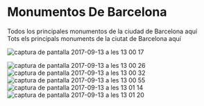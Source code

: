 <h1>Monumentos De Barcelona</h1>
Todos los principales monumentos de la ciudad de Barcelona aquí <br>
Tots els principals monuments de la ciutat de Barcelona aquí 

<br>

![captura de pantalla 2017-09-13 a les 13 00 17](https://user-images.githubusercontent.com/26334453/30376325-cb4a9e1e-9883-11e7-8683-ad0c35ca7bdc.png)
<br>

![captura de pantalla 2017-09-13 a les 13 00 26](https://user-images.githubusercontent.com/26334453/30376327-ccb3751e-9883-11e7-8eab-f244ae7c4bc3.png)
<br>
![captura de pantalla 2017-09-13 a les 13 00 32](https://user-images.githubusercontent.com/26334453/30376328-cdd7549c-9883-11e7-93ac-be9041337a61.png)
<br>
![captura de pantalla 2017-09-13 a les 13 00 55](https://user-images.githubusercontent.com/26334453/30376330-cf3cd848-9883-11e7-99b2-e69d569d8613.png)
<br>
![captura de pantalla 2017-09-13 a les 13 01 14](https://user-images.githubusercontent.com/26334453/30376335-d111131e-9883-11e7-8dc8-f13f327b7224.png)
<br>
![captura de pantalla 2017-09-13 a les 13 01 20](https://user-images.githubusercontent.com/26334453/30376337-d20072ec-9883-11e7-9dfd-516e308ad7eb.png)
